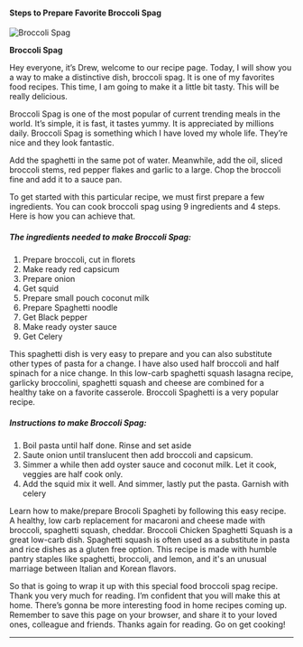             

#### Steps to Prepare Favorite Broccoli Spag

![Broccoli Spag](https://img-global.cpcdn.com/recipes/9254440acd6968a0/751x532cq70/broccoli-spag-recipe-main-photo.jpg)

**Broccoli Spag**

Hey everyone, it’s Drew, welcome to our recipe page. Today, I will show you a way to make a distinctive dish, broccoli spag. It is one of my favorites food recipes. This time, I am going to make it a little bit tasty. This will be really delicious.

Broccoli Spag is one of the most popular of current trending meals in the world. It’s simple, it is fast, it tastes yummy. It is appreciated by millions daily. Broccoli Spag is something which I have loved my whole life. They’re nice and they look fantastic.

Add the spaghetti in the same pot of water. Meanwhile, add the oil, sliced broccoli stems, red pepper flakes and garlic to a large. Chop the broccoli fine and add it to a sauce pan.

To get started with this particular recipe, we must first prepare a few ingredients. You can cook broccoli spag using 9 ingredients and 4 steps. Here is how you can achieve that.

##### The ingredients needed to make Broccoli Spag:

1.  Prepare broccoli, cut in florets
2.  Make ready red capsicum
3.  Prepare onion
4.  Get squid
5.  Prepare small pouch coconut milk
6.  Prepare Spaghetti noodle
7.  Get Black pepper
8.  Make ready oyster sauce
9.  Get Celery

This spaghetti dish is very easy to prepare and you can also substitute other types of pasta for a change. I have also used half broccoli and half spinach for a nice change. In this low-carb spaghetti squash lasagna recipe, garlicky broccolini, spaghetti squash and cheese are combined for a healthy take on a favorite casserole. Broccoli Spaghetti is a very popular recipe.

##### Instructions to make Broccoli Spag:

1.  Boil pasta until half done. Rinse and set aside
2.  Saute onion until translucent then add broccoli and capsicum.
3.  Simmer a while then add oyster sauce and coconut milk. Let it cook, veggies are half cook only.
4.  Add the squid mix it well. And simmer, lastly put the pasta. Garnish with celery

Learn how to make/prepare Brocoli Spagheti by following this easy recipe. A healthy, low carb replacement for macaroni and cheese made with broccoli, spaghetti squash, cheddar. Broccoli Chicken Spaghetti Squash is a great low-carb dish. Spaghetti squash is often used as a substitute in pasta and rice dishes as a gluten free option. This recipe is made with humble pantry staples like spaghetti, broccoli, and lemon, and it's an unusual marriage between Italian and Korean flavors.

So that is going to wrap it up with this special food broccoli spag recipe. Thank you very much for reading. I’m confident that you will make this at home. There’s gonna be more interesting food in home recipes coming up. Remember to save this page on your browser, and share it to your loved ones, colleague and friends. Thanks again for reading. Go on get cooking!

* * *